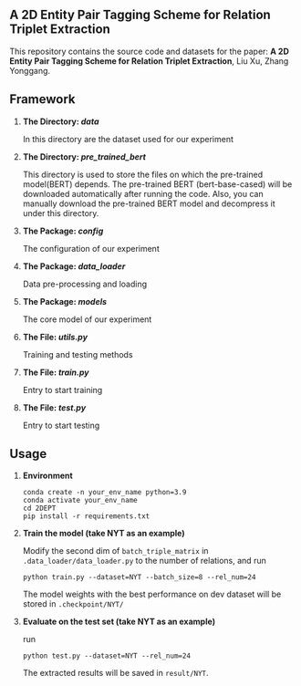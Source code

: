 ## A 2D Entity Pair Tagging Scheme for Relation Triplet Extraction
This repository contains the source code and datasets for the paper: **A 2D Entity Pair Tagging Scheme for Relation Triplet Extraction**, Liu Xu, Zhang Yonggang.
## Framework
1. **The Directory: _data_**

   In this directory are the dataset used for our experiment

2. **The Directory: _pre_trained_bert_**

   This directory is used to store the files on which the pre-trained model(BERT) depends. The pre-trained BERT (bert-base-cased) will be downloaded automatically after running the code. Also, you can manually download the pre-trained BERT model and decompress it under this directory.

3. **The Package: _config_**

   The configuration of our experiment

4. **The Package: _data_loader_**

   Data pre-processing and loading

5. **The Package: _models_**

   The core model of our experiment
6. **The File: _utils.py_**

   Training and testing methods
7. **The File: _train.py_**

   Entry to start training

8. **The File: _test.py_**
   
   Entry to start testing
## Usage

1. **Environment**
   ```shell
   conda create -n your_env_name python=3.9
   conda activate your_env_name
   cd 2DEPT
   pip install -r requirements.txt
   ```

2. **Train the model (take NYT as an example)**

    Modify the second dim of `batch_triple_matrix` in `.data_loader/data_loader.py` to the number of relations, and run

    ```shell
    python train.py --dataset=NYT --batch_size=8 --rel_num=24 
    ```
    The model weights with the best performance on dev dataset will be stored in `.checkpoint/NYT/`

3. **Evaluate on the test set (take NYT as an example)**

   run 
    ```shell
    python test.py --dataset=NYT --rel_num=24
    ```

    The extracted results will be saved in `result/NYT`.


